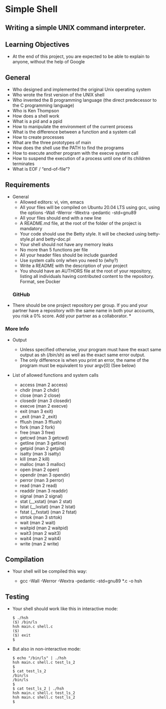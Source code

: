 # Simple Shell
## Writing a simple UNIX command interpreter.

## Learning Objectives
* At the end of this project, you are expected to be able to explain to anyone, without the help of Google

## General
* Who designed and implemented the original Unix operating system
* Who wrote the first version of the UNIX shell
* Who invented the B programming language (the direct predecessor to the C programming language)
* Who is Ken Thompson
* How does a shell work
* What is a pid and a ppid
* How to manipulate the environment of the current process
* What is the difference between a function and a system call
* How to create processes
* What are the three prototypes of main
* How does the shell use the PATH to find the programs
* How to execute another program with the execve system call
* How to suspend the execution of a process until one of its children terminates
* What is EOF / “end-of-file”?
## Requirements
* General
    * Allowed editors: vi, vim, emacs
    * All your files will be compiled on Ubuntu 20.04 LTS using gcc, using the options -Wall -Werror -Wextra -pedantic -std=gnu89
    * All your files should end with a new line
    * A README.md file, at the root of the folder of the project is mandatory
    * Your code should use the Betty style. It will be checked using betty-style.pl and betty-doc.pl
    * Your shell should not have any memory leaks
    * No more than 5 functions per file
    * All your header files should be include guarded
    * Use system calls only when you need to (why?)
    * Write a README with the description of your project
    * You should have an AUTHORS file at the root of your repository, listing all individuals having contributed content to the repository. Format, see Docker
   ### GitHub
* There should be one project repository per group. If you and your partner have a repository with the same name in both your accounts, you risk a 0% score. Add your partner as a collaborator. *

### More Info
* Output
    * Unless specified otherwise, your program must have the exact same output as sh (/bin/sh) as well as the exact same error output.
    * The only difference is when you print an error, the name of the program must be equivalent to your argv[0] (See below)

* List of allowed functions and system calls
    * access (man 2 access)
    * chdir (man 2 chdir)
    * close (man 2 close)
    * closedir (man 3 closedir)
    * execve (man 2 execve)
    * exit (man 3 exit)
    * _exit (man 2 _exit)
    * fflush (man 3 fflush)
    * fork (man 2 fork)
    * free (man 3 free)
    * getcwd (man 3 getcwd)
    * getline (man 3 getline)
    * getpid (man 2 getpid)
    * isatty (man 3 isatty)
    * kill (man 2 kill)
    * malloc (man 3 malloc)
    * open (man 2 open)
    * opendir (man 3 opendir)
    * perror (man 3 perror)
    * read (man 2 read)
    * readdir (man 3 readdir)
    * signal (man 2 signal)
    * stat (__xstat) (man 2 stat)
    * lstat (__lxstat) (man 2 lstat)
    * fstat (__fxstat) (man 2 fstat)
    * strtok (man 3 strtok)
    * wait (man 2 wait)
    * waitpid (man 2 waitpid)
    * wait3 (man 2 wait3)
    * wait4 (man 2 wait4)
    * write (man 2 write)
## Compilation
* Your shell will be compiled this way:

   * gcc -Wall -Werror -Wextra -pedantic -std=gnu89 *.c -o hsh
## Testing
* Your shell should work like this in interactive mode:

      $ ./hsh
      ($) /bin/ls
      hsh main.c shell.c
      ($)
      ($) exit
      $

* But also in non-interactive mode:

      $ echo "/bin/ls" | ./hsh
      hsh main.c shell.c test_ls_2
      $
      $ cat test_ls_2
      /bin/ls
      /bin/ls
      $
      $ cat test_ls_2 | ./hsh
      hsh main.c shell.c test_ls_2
      hsh main.c shell.c test_ls_2
      $
